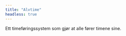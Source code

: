```yaml
---
title: "Alvtime"
headless: true
---
```


Ett timeføringssystem som gjør at alle fører timene sine. 
